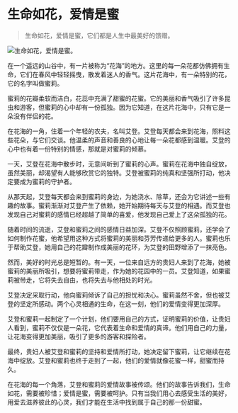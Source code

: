 # 生命如花，爱情是蜜

> 生命如花，爱情是蜜，它们都是人生中最美好的馈赠。

![生命如花，爱情是蜜。](/images/14e4f900850944138ed142375b455cb5.jpg)


在一个遥远的山谷中，有一片被称为“花海”的地方。这里的每一朵花都仿佛拥有生命，它们在春风中轻轻摇曳，散发着迷人的香气。这片花海中，有一朵特别的花，它的名字叫做蜜莉。

蜜莉的花瓣柔软而洁白，花蕊中充满了甜蜜的花蜜。它的美丽和香气吸引了许多昆虫和游客，但蜜莉的心中却有一份孤独。因为它知道，在这片花海中，只有它是一朵没有伴侣的花。

在花海的一角，住着一个年轻的农夫，名叫艾登。艾登每天都会来到花海，照料这些花朵，与它们交谈。他温柔的声音和善良的心地让每一朵花都感到温暖。艾登的心中也有着一份特别的情感，那就是对蜜莉的倾慕。

一天，艾登在花海中散步时，无意间听到了蜜莉的心声。蜜莉在花海中独自绽放，虽然美丽，却渴望有人能够欣赏它的独特。艾登被蜜莉的纯真和坚强所打动，他决定要成为蜜莉的守护者。

从那天起，艾登每天都会来到蜜莉的身边，为她浇水、除草，还会为它讲述一些有趣的故事。蜜莉渐渐对艾登产生了依赖，她开始期待每天与艾登的相遇。而艾登也发现自己对蜜莉的感情已经超越了简单的喜爱，他发现自己爱上了这朵孤独的花。

随着时间的流逝，艾登和蜜莉之间的感情日益加深。艾登不仅照顾蜜莉，还学会了如何制作花蜜，他希望用这种方式将蜜莉的美丽和芬芳传递给更多的人。蜜莉也乐于帮助艾登，她用自己的花瓣制作成美丽的花环，为艾登的田野增添了一抹亮色。

然而，美好的时光总是短暂的。有一天，一位来自远方的贵妇人来到了花海，她被蜜莉的美丽所吸引，想要将蜜莉带走，作为她的花园中的一员。艾登知道，如果蜜莉被带走，它将失去自由，也将失去与他相处的时光。

艾登决定采取行动，他向蜜莉倾诉了自己的担忧和决心。蜜莉虽然不舍，但也被艾登的坚定所感动。两个心灵相通的生命，在这一刻，他们的爱情变得更加深厚。

艾登和蜜莉一起制定了一个计划，他们要用自己的方式，证明蜜莉的价值，让贵妇人看到，蜜莉不仅仅是一朵花，它代表着生命和爱情的真谛。他们用自己的力量，让花海变得更加美丽，吸引了更多的游客和探险者。

最终，贵妇人被艾登和蜜莉的坚持和爱情所打动，她决定留下蜜莉，让它继续在花海中绽放。艾登和蜜莉也终于走到了一起，他们的爱情就像花蜜一样，甜蜜而持久。

在花海的每一个角落，艾登和蜜莉的爱情故事被传颂。他们的故事告诉我们，生命如花，需要被珍惜；爱情是蜜，需要被呵护。只有当我们用心去感受生活的美好，用爱去滋养彼此的心灵，我们才能在生活中找到属于自己的那一份甜蜜。